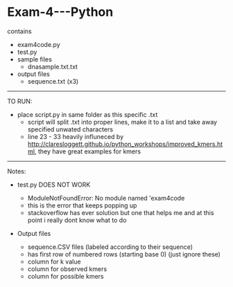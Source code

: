 # Exam-4---Python
contains 
  - exam4code.py
  - test.py
  - sample files
    - dnasample.txt.txt
  - output files
    - sequence.txt (x3)
---------------------------------
TO RUN:
- place script.py in same folder as this specific .txt
    - script will split .txt into proper lines, make it to a list and take away specified unwated characters 
    - line 23 - 33 heavily influneced by http://claresloggett.github.io/python_workshops/improved_kmers.html, they have great examples for kmers
----------------------------------
Notes:
- test.py DOES NOT WORK
     - ModuleNotFoundError: No module named 'exam4code
     - this is the error that keeps popping up
     - stackoverflow has ever solution but one that helps me and at this point i really dont know what to do

- Output files
   - sequence.CSV files (labeled according to their sequence)
    - has first row of numbered rows (starting base 0) (just ignore these)
    - column for k value
    - column for observed kmers
    - column for possible kmers
  

